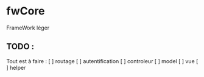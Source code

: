 fwCore
======

FrameWork léger

TODO :
------

Tout est à faire :
[ ] routage
[ ] autentification
[ ] controleur
[ ] model
[ ] vue
[ ] helper
